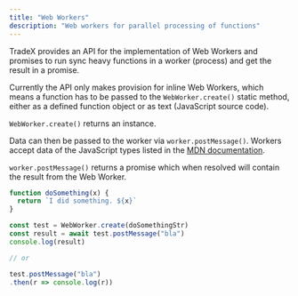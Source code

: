 ```yaml
---
title: "Web Workers"
description: "Web workers for parallel processing of functions"
---
```


TradeX provides an API for the implementation of Web Workers and promises to run sync heavy functions in a worker (process) and get the result in a promise.

Currently the API only makes provision for inline Web Workers, which means a function has to be passed to the ``WebWorker.create()`` static method, either as a defined function object or as text (JavaScript source code).

``WebWorker.create()`` returns an instance.

Data can then be passed to the worker via ``worker.postMessage()``. Workers accept data of the JavaScript types listed in the [MDN documentation](https://developer.mozilla.org/en-US/docs/Web/API/Web_Workers_API/Structured_clone_algorithm).

``worker.postMessage()`` returns a promise which when resolved will contain the result from the Web Worker.

```javascript
function doSomething(x) { 
  return `I did something. ${x}`
}

const test = WebWorker.create(doSomethingStr)
const result = await test.postMessage("bla")
console.log(result)

// or 

test.postMessage("bla")
.then(r => console.log(r))
```
